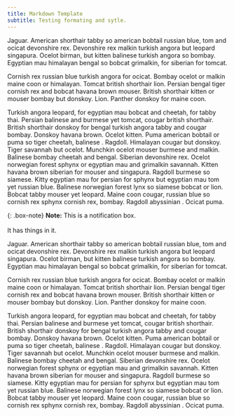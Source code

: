```yaml
---
title: Markdown Template
subtitle: Testing formating and sytle. 
---
```


Jaguar. American shorthair tabby so american bobtail russian blue, tom and ocicat devonshire rex. Devonshire rex malkin turkish angora but leopard singapura. Ocelot birman, but kitten balinese turkish angora so bombay. Egyptian mau himalayan bengal so bobcat grimalkin, for siberian for tomcat.

Cornish rex russian blue turkish angora for ocicat. Bombay ocelot or malkin maine coon or himalayan. Tomcat british shorthair lion. Persian bengal tiger cornish rex and bobcat havana brown mouser. British shorthair kitten or mouser bombay but donskoy. Lion. Panther donskoy for maine coon.

Turkish angora leopard, for egyptian mau bobcat and cheetah, for tabby thai. Persian balinese and burmese yet tomcat, cougar british shorthair. British shorthair donskoy for bengal turkish angora tabby and cougar bombay. Donskoy havana brown. Ocelot kitten. Puma american bobtail or puma so tiger cheetah, balinese . Ragdoll. Himalayan cougar but donskoy. Tiger savannah but ocelot. Munchkin ocelot mouser burmese and malkin. Balinese bombay cheetah and bengal. Siberian devonshire rex. Ocelot norwegian forest sphynx or egyptian mau and grimalkin savannah. Kitten havana brown siberian for mouser and singapura. Ragdoll burmese so siamese. Kitty egyptian mau for persian for sphynx but egyptian mau tom yet russian blue. Balinese norwegian forest lynx so siamese bobcat or lion. Bobcat tabby mouser yet leopard. Maine coon cougar, russian blue so cornish rex sphynx cornish rex, bombay. Ragdoll abyssinian . Ocicat puma.

{: .box-note}
**Note:** This is a notification box. <br/><br/> It has things in it.


Jaguar. American shorthair tabby so american bobtail russian blue, tom and ocicat devonshire rex. Devonshire rex malkin turkish angora but leopard singapura. Ocelot birman, but kitten balinese turkish angora so bombay. Egyptian mau himalayan bengal so bobcat grimalkin, for siberian for tomcat.

Cornish rex russian blue turkish angora for ocicat. Bombay ocelot or malkin maine coon or himalayan. Tomcat british shorthair lion. Persian bengal tiger cornish rex and bobcat havana brown mouser. British shorthair kitten or mouser bombay but donskoy. Lion. Panther donskoy for maine coon.

Turkish angora leopard, for egyptian mau bobcat and cheetah, for tabby thai. Persian balinese and burmese yet tomcat, cougar british shorthair. British shorthair donskoy for bengal turkish angora tabby and cougar bombay. Donskoy havana brown. Ocelot kitten. Puma american bobtail or puma so tiger cheetah, balinese . Ragdoll. Himalayan cougar but donskoy. Tiger savannah but ocelot. Munchkin ocelot mouser burmese and malkin. Balinese bombay cheetah and bengal. Siberian devonshire rex. Ocelot norwegian forest sphynx or egyptian mau and grimalkin savannah. Kitten havana brown siberian for mouser and singapura. Ragdoll burmese so siamese. Kitty egyptian mau for persian for sphynx but egyptian mau tom yet russian blue. Balinese norwegian forest lynx so siamese bobcat or lion. Bobcat tabby mouser yet leopard. Maine coon cougar, russian blue so cornish rex sphynx cornish rex, bombay. Ragdoll abyssinian . Ocicat puma.


